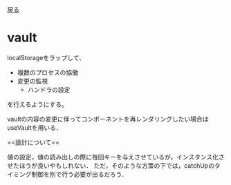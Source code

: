 [戻る](../README.md)

# vault

localStorageをラップして、

- 複数のプロセスの協働
- 変更の監視
  - ハンドラの設定

を行えるようにする。

vaultの内容の変更に伴ってコンポーネントを再レンダリングしたい場合はuseVaultを用いる．

==設計について==

値の設定，値の読み出しの際に毎回キーを与えさせているが，インスタンス化させたほうが良いやもしれない．
ただ，そのような方策の下では，catchUpのタイミング制御を別で行う必要が出るだろう．
